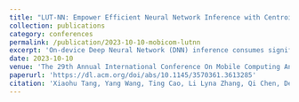 ```yaml
---
title: "LUT-NN: Empower Efficient Neural Network Inference with Centroid Learning and Table Lookup"
collection: publications
category: conferences
permalink: /publication/2023-10-10-mobicom-lutnn
excerpt: 'On-device Deep Neural Network (DNN) inference consumes significant computing resources and development efforts. To alleviate that, we propose LUT-NN, the first system to empower inference by table lookup, to reduce inference cost. LUT-NN learns the typical features for each operator, named centroid, and precompute the results for these centroids to save in lookup tables. During inference, the results of the closest centroids with the inputs can be read directly from the table, as the approximated outputs without computations. LUT-NN integrates two major novel techniques: (1) differentiable centroid learning through backpropagation, which adapts three levels of approximation to minimize the accuracy impact by centroids; (2) table lookup inference execution, which comprehensively considers different levels of parallelism, memory access reduction, and dedicated hardware units for optimal performance. LUT-NN is evaluated on multiple real tasks, covering image and speech recognition, and nature language processing. Compared to related work, LUT-NN improves accuracy by 66% to 92%, achieving similar level with the original models. LUT-NN reduces the cost at all dimensions, including FLOPs (≤ 16×), model size (≤ 7×), latency (≤ 6.8×), memory (≤ 6.5×), and power (≤ 41.7%).'
date: 2023-10-10
venue: 'The 29th Annual International Conference On Mobile Computing And Networking (MobiCom)'
paperurl: 'https://dl.acm.org/doi/abs/10.1145/3570361.3613285'
citation: 'Xiaohu Tang, Yang Wang, Ting Cao, Li Lyna Zhang, Qi Chen, Deng Cai, Yunxin Liu, Mao Yang. (2023). "LUT-NN: Empower Efficient Neural Network Inference with Centroid Learning and Table Lookup." <i>MobiCom</i>.'
---
```

